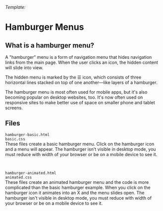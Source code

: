 *Template:*
# Hamburger Menus

## What is a hamburger menu?
A "hamburger" menu is a form of navigation menu that hides navigation links from the main page. When the user clicks an icon, the hidden content will slide into view. 

The hidden menu is marked by the ☰ icon, which consists of three horizontal lines stacked on top of one another—like layers of a hamburger.

The hamburger menu is most often used for mobile apps, but it's also becoming popular on desktop websites, too. It's now often used on responsive sites to make better use of space on smaller phone and tablet screens. 

## Files

`hamburger-basic.html` <br> 
`basic.css` <br> These files create a basic hamburger menu. Click on the hamburger icon and a menu will appear. The hamburger isn't visible in desktop mode, you must reduce with width of your browser or be on a mobile device to see it. 

<br>

`hamburger-animated.html` <br> `animated.css`<br>
These files create an animated hamburger menu and the code is more complicated than the basic hamburger example. When you click on the hamburger icon it animates into an X and the menu slides open. The hamburger isn't visible in desktop mode, you must reduce with width of your browser or be on a mobile device to see it. 

